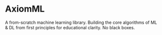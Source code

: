 # AxiomML
A from-scratch machine learning library. Building the core algorithms of ML &amp; DL from first principles for educational clarity. No black boxes.

